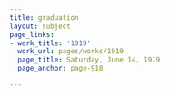 ```yaml
---
title: graduation
layout: subject
page_links:
- work_title: '1919'
  work_url: pages/works/1919
  page_title: Saturday, June 14, 1919
  page_anchor: page-918

---
```

